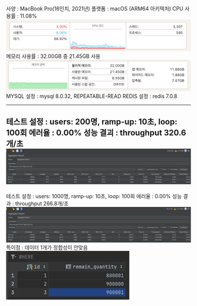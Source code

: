사양 : MacBook Pro(16인치, 2021년)
플랫폼 : macOS (ARM64 아키텍처)
CPU 사용률 : 11.08%
![img.png](img.png)
메모리 사용률 : 32.00GB 중 21.45GB 사용
![img_1.png](img_1.png)
MYSQL 설정 : mysql 8.0.32, REPEATABLE-READ
REDIS 설정 : redis 7.0.8

---
테스트 설정 : users: 200명, ramp-up: 10초, loop: 100회
에러율 : 0.00%
성능 결괴 : throughput 320.6개/초
![img_2.png](img_2.png)
---
테스트 설정 : users: 1000명, ramp-up: 10초, loop: 100회
에러율 : 0.00%
성능 결과 : throughput 266.8개/초
![img_3.png](img_3.png)
특이점 : 데이터 1개가 정합성이 안맞음
![img_4.png](img_4.png)
